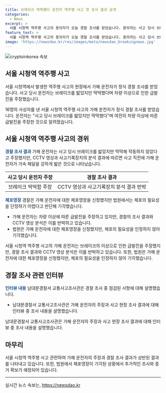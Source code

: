 ```yaml
---
title: 브레이크 딱딱했다 운전자 역주행 사고 첫 조사 결과 공개
categories:
  - News
excerpt: >
  서울 시청역 역주행 사고의 용의자가 오늘 경찰 조사를 받았습니다. 용의자는 사고 당시 브레이크를 밟았지만 딱딱하여 차량 이상으로 급발진을 주장했지만, CCTV 영상과 사고기록장치 분석 결과에 반박당했습니다. 체포 영장은 기각됐으나 경찰 조사는 계속되고 있습니다.
feature_text: >
  서울 시청역 역주행 사고의 용의자가 오늘 경찰 조사를 받았습니다. 용의자는 사고 당시 브레이크를 밟았지만 딱딱하여 차량 이상으로 급발진을 주장했지만, CCTV 영상과 사고기록장치 분석 결과에 반박당했습니다. 체포 영장은 기각됐으나 경찰 조사는 계속되고 있습니다.
image: 'https://newsdao.kr/res/images/meta/newsdao_breakingnews.jpg'
---
```


<p><img src="https://newsdao.kr/res/images/meta/newsdao_breakingnews.jpg" alt="cryptoinkorea 속보" /></p>

<h2 data-ke-size="size26">서울 시청역 역주행 사고</h2>

<p>서울 시청역에서 발생한 역주행 사고의 현장에서 가해 운전자가 정식 경찰 조사를 받았습니다. 사고 당시 운전자는 브레이크를 밟았지만 딱딱했다며 차량 이상으로 인한 급발진을 주장했습니다.</p>

<p data-ke-size="size16">16명의 사상자를 낸 서울 시청역 역주행 사고의 가해 운전자가 정식 경찰 조사를 받았습니다. 운전자는 "사고 당시 브레이크를 밟았지만 딱딱했다"며 여전히 차량 이상에 따른 급발진을 주장한 것으로 알려졌습니다.</p>

<h2 data-ke-size="size24">서울 시청역 역주행 사고의 경위</h2>

<p><b><span style="color: #1a5490;">경찰 조사 결과</span></b>
가해 운전자는 사고 당시 브레이크를 밟았지만 딱딱해 작동하지 않았다고 주장했지만, CCTV 영상과 사고기록장치의 분석 결과에 따르면 사고 직전에 가해 운전자가 가속 페달을 강하게 밟은 것으로 나타났습니다.</p>

<table>
<thead>
<tr>
<th style="text-align: center;">사고 당시 운전자 주장</th>
<th style="text-align: center;">경찰 조사 결과</th>
</tr>
</thead>
<tbody>
<tr>
<td style="text-align: center;">브레이크 딱딱함 주장</td>
<td style="text-align: center;">CCTV 영상과 사고기록장치 분석 결과 반박</td>
</tr>
</tbody>
</table>

<p><b><span style="color: #1a5490;">체포영장</span></b>
경찰은 가해 운전자에 대한 체포영장을 신청했지만 법원에서는 체포의 필요성을 단정하기 어렵다고 판단해 기각했습니다.</p>

<ul>
<li>가해 운전자는 차량 이상에 따른 급발진을 주장하고 있지만, 경찰의 조사 결과와 CCTV 영상 분석은 이를 반박하고 있습니다.</li>
<li>법원은 가해 운전자에 대한 체포영장을 신청했지만, 체포의 필요성을 인정하지 않아 기각했습니다.</li>
</ul>

<p data-ke-size="size16">서울 시청역 역주행 사고의 가해 운전자는 브레이크의 이상으로 인한 급발진을 주장했지만, 경찰 조사 결과와 CCTV 영상 분석은 이를 반박하고 있습니다. 또한, 법원은 가해 운전자에 대한 체포영장을 신청했지만, 체포의 필요성을 인정하지 않아 기각했습니다.</p>

<h2 data-ke-size="size24">경찰 조사 관련 인터뷰</h2>

<p><b><span style="color: #1a5490;">인터뷰 내용</span></b>
남대문경찰서 교통사고조사관은 경찰 조사 중 점검된 사항에 대해 설명했습니다.</p>

<ul>
<li>남대문경찰서 교통사고조사관은 가해 운전자의 주장과 사고 현장 조사 결과에 대해 인터뷰 중 조사 내용을 설명했습니다.</li>
</ul>

<p data-ke-size="size16">남대문경찰서 교통사고조사관은 가해 운전자의 주장과 사고 현장 조사 결과에 대해 인터뷰 중 조사 내용을 설명했습니다.</p>

<h2 data-ke-size="size24">마무리</h2>

<p data-ke-size="size16">서울 시청역 역주행 사고 관련하여 가해 운전자의 주장과 경찰 조사 결과가 상반된 결과를 나타내고 있습니다. 또한, 법원에서 체포영장이 기각된 상황에서 추가적인 조사와 증거 확보가 예정되어 있습니다.</p>

<hr>
실시간 뉴스 속보는, <a href="https://newsdao.kr" rel="dofollow">https://newsdao.kr</a>


